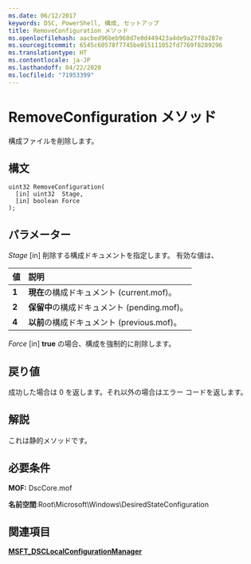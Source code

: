 ```yaml
---
ms.date: 06/12/2017
keywords: DSC, PowerShell, 構成, セットアップ
title: RemoveConfiguration メソッド
ms.openlocfilehash: aacbed96beb960d7e0d449423a4de9a27f0a287e
ms.sourcegitcommit: 6545c60578f7745be015111052fd7769f8289296
ms.translationtype: HT
ms.contentlocale: ja-JP
ms.lasthandoff: 04/22/2020
ms.locfileid: "71953399"
---
```

# <a name="removeconfiguration-method"></a>RemoveConfiguration メソッド

構成ファイルを削除します。

## <a name="syntax"></a>構文

```mof
uint32 RemoveConfiguration(
  [in] uint32  Stage,
  [in] boolean Force
);
```

## <a name="parameters"></a>パラメーター

*Stage* \[in\] 削除する構成ドキュメントを指定します。 有効な値は、

|値 |説明 |
|:--- |:---|
|**1** | **現在**の構成ドキュメント (current.mof)。 |
|**2** | **保留中**の構成ドキュメント (pending.mof)。  |
|**4** | **以前**の構成ドキュメント (previous.mof)。 |

*Force* \[in\] **true** の場合、構成を強制的に削除します。

## <a name="return-value"></a>戻り値

成功した場合は 0 を返します。それ以外の場合はエラー コードを返します。

## <a name="remarks"></a>解説

これは静的メソッドです。

## <a name="requirements"></a>必要条件

**MOF:** DscCore.mof

**名前空間**:Root\Microsoft\Windows\DesiredStateConfiguration

## <a name="see-also"></a>関連項目

[**MSFT_DSCLocalConfigurationManager**](msft-dsclocalconfigurationmanager.md)
